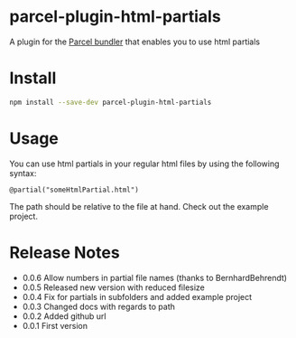 # parcel-plugin-html-partials

A plugin for the [Parcel bundler](https://parceljs.org/) that enables you to use html partials

# Install

```bash
npm install --save-dev parcel-plugin-html-partials
```

# Usage

You can use html partials in your regular html files by using the following syntax:

`@partial("someHtmlPartial.html")`

The path should be relative to the file at hand. Check out the example project.

# Release Notes
 - 0.0.6 Allow numbers in partial file names (thanks to BernhardBehrendt)
 - 0.0.5 Released new version with reduced filesize
 - 0.0.4 Fix for partials in subfolders and added example project
 - 0.0.3 Changed docs with regards to path
 - 0.0.2 Added github url
 - 0.0.1 First version 
